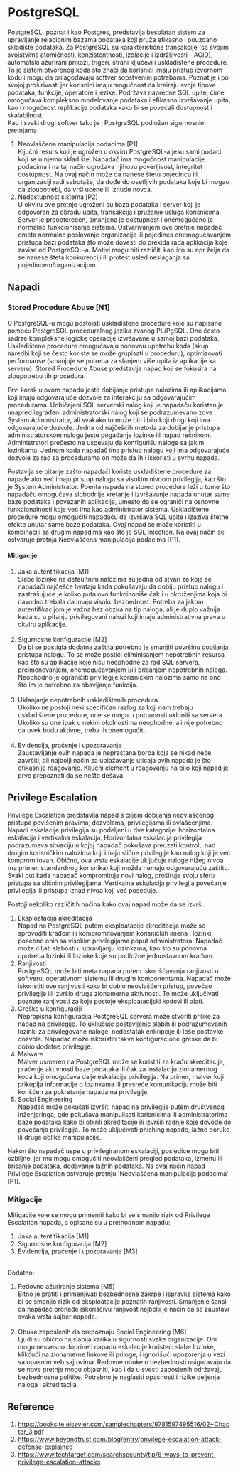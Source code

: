 # PostgreSQL
PostgreSQL, poznat i kao Postgres, predstavlja besplatan sistem za upravljanje relacionim bazama podataka koji pruža efikasno i pouzdano skladište podataka. 
Za PostgreSQL su karakteristične transakcije (sa svojim svojstvima atomičnosti, konzistentnosti, izolacije i izdržljivosti - ACID), automatski ažurirani prikazi, trigeri, strani ključevi i uskladištene procedure.
To je sistem otvorenog koda što znači da korisnici imaju pristup izvornom kodu i mogu da prilagođavaju softver sopstvenim potrebama. 
Poznat je i po svojoj proširivosti jer korisnici imaju mogućnost da kreiraju svoje tipove podataka, funkcije, operatore i jezike. 
Podržava napredne SQL upite, čime omogućava kompleksno modelovanje podataka i efikasno izvršavanje upita, kao i mogućnost replikacije podataka kako bi se povećali dostupnost i skalabilnost. <br>
Kao i svaki drugi softver tako je i PostgreSQL podložan sigurnosnim pretnjama <br>
1. Neovlašćena manipulacija podacima [P1]<br>
Ključni resurs koji je ugrožen u okviru PostgreSQL-a jesu sami podaci koji se u njemu skladište.
Napadač ima mogućnost manipulacije podacima i na taj način ugrožava njihovu poverljivost, integritet i dostupnost.
Na ovaj način može da nanese štetu pojedincu ili organizaciji radi sabotaže, da dođe do osetljivih podataka koje bi mogao da zloubotrebi, da vrši ucene ili iznude novca. <br>
2. Nedostupnost sistema [P2]<br>
U okviru ove pretnje ugroženi su baza podataka i server koji je odgovoran za obradu upita, transakcija i pružanje usluga korisnicima. Server je preopterećen, smanjena je dostupnost i onemogućeno je normalno funkcionisanje sistema.
Ostvarivanjem ove pretnje napadač ometa normalno poslovanje organizacije ili pojedinca onemogućavanjem pristupa bazi podataka što može dovesti do prekida rada aplikacija koje zavise od PostgreSQL-a.
Motivi mogu biti različiti kao što su npr želja da se nanese šteta konkurenciji ili protest usled neslaganja sa pojedincem/organizacijom.

## Napadi

### Stored Procedure Abuse [N1]

U PostgreSQL-u mogu postojati uskladištene procedure koje su napisane pomoću PostgreSQL proceduralnog jezika zvanog PL/PgSQL.
One često sadrze kompleksne logicke operacije izvršavane u samoj bazi podataka.
Uskladištene procedure omogućavaju ponovnu upotrebu koda (skup naredbi koji se često koriste se može grupisati u proceduru), optimizovati performanse (smanjuje se potreba za slanjem više upita iz aplikacije ka serveru).
Stored Procedure Abuse predstavlja napad koji se fokusira na zloupotrebu tih procedura. 

Prvi korak u ovom napadu jeste dobijanje pristupa nalozima ili aplikacijama koji imaju odgovarajuće dozvole za interakciju sa odgovarajućim procedurama.
Uobičajeni SQL serverski nalog koji je napadaču koristan je unapred izgrađeni administratorski nalog koji se podrazumevano zove System Administrator, ali svakako to može biti i bilo koji drugi koji ima odgovarajuće dozvole.
Jedna od najčešćih metoda za dobijanje pristupa administratorskom nalogu jeste pogađanje lozinke ili napad rečnikom. Administratori prečesto ne uspevaju da konfigurišu naloge sa jakim lozinkama.
Jednom kada napadač ima pristup nalogu koji ima odgovarajuće dozvole za rad sa procedurama on može da ih i iskoristi u svrhu napada. 

Postavlja se pitanje zašto napadači koriste uskladištene procedure za napade ako već imaju pristup nalogu sa visokim nivoom privilegija, kao što je System Administrator.
Poenta napada na stored procedure leži u tome što napadaču omogućava slobodnije kretanje i izvršavanje napada unutar same baze podataka i povezanih aplikacija, 
umesto da se ograniči na osnovne funkcionalnosti koje već ima kao administrator sistema. 
Uskladištene procedure mogu omogućiti napadaču da izvršava SQL upite i izaziva štetne efekte unutar same baze podataka. Ovaj napad se može koristiti u kombinaciji sa drugim napadima kao što je SQL Injection.
Na ovaj način se ostvaruje pretnja Neovlašćena manipulacija podacima [P1].

#### Mitigacije

1. Jaka autentifikacija [M1]<br>
Slabe lozinke na defaultnim nalozima su jedna od stvari za koje se napadači najčešće hvataju kada pokušavaju da dobiju pristup nalogu i zastrašujuće je koliko puta ovo funkcinoniše čak i u okruženjima koja bi navodno trebala da imaju visoku bezbednost.
Potreba za jakom autentifikacijom je važna bez obzira na tip naloga, ali je duplo važnija kada su u pitanju privilegovani nalozi koji imaju administrativna prava u okviru aplikacije. <br><br>
2. Sigurnosne konfiguracije [M2] <br>
Da bi se postigla dodatna zaštita potrebno je smanjiti površinu dobijanja pristupa nalogu. To se može postići eliminisanjem nepotrebnih resursa kao što su aplikacije koje nisu neophodne za rad SQL servera,
preimenovanjem, onemogućavanjem i/ili brisanjem nepotrebnih naloga. Neophodno je ograničiti privilegije korisničkim nalozima samo na ono što im je potrebno za obavljanje funkcija.<br><br>
3. Uklanjanje nepotrebnih uskladištenih procedura<br>
Ukoliko ne postoji neki specifičan razlog za koji nam trebaju uskladištene procedure, one se mogu u potpunosti ukloniti sa servera. Ukoliko su one ipak u nekim okolnostima neophodne, ali nije potrebno da uvek budu aktivne, treba ih onemogućiti.<br><br>
4. Evidencija, praćenje i upozoravanje<br>
Zaustavljanje ovih napada je neprestana borba koja se nikad neće završiti, ali najbolji način za ublažavanje uticaja ovih napada je što efikasnije reagovanje.
Ključni element u reagovanju na bilo koji napad je prvo prepoznati da se nešto dešava.

## Privilege Escalation

Privilege Escalation predstavlja napad s ciljem dobijanja neovlašćenog pristupa povišenim pravima, dozvolama, privilegijama ili ovlašćenjima.
Napadi eskalacije privilegija su podeljeni u dve kategorije: horizontalna eskalacija i vertikalna eskalacija.
Horizontalna eskalacija privilegija podrazumeva situaciju u kojoj napadač pokušava preuzeti kontrolu nad drugim korisničkim nalozima koji imaju slične privilegije kao nalog koji je već kompromitovan.
Obično, ova vrsta eskalacije uključuje naloge nižeg nivoa (na primer, standardnog korisnika) koji možda nemaju odgovarajuću zaštitu. Svaki put kada napadač kompromituje novi nalog, proširuje svoju sferu pristupa sa sličnim privilegijama.
Vertikalna eskalacija privilegija povećanje privilegija ili pristupa iznad nivoa koji već poseduje.

Postoji nekoliko različitih načina kako ovaj napad može da se izvrši. <br>
1. Eksploatacija akreditacija <br>
Napad na PostgreSQL putem eksploatacije akreditacija može se sprovoditi krađom ili kompromitovanjem korisničkih imena i lozinki, posebno onih sa visokim privilegijama poput administratora.
Napadač može ciljati slabosti u upravljanju lozinkama, kao što su ponovna upotreba lozinki ili lozinke koje su podložne jednostavnom krađom.
2. Ranjivosti <br>
PostgreSQL može biti meta napada putem iskorišćavanja ranjivosti u softveru, operativnom sistemu ili drugim komponentama. Napadač može iskoristiti ove ranjivosti kako bi dobio neovlašćen pristup, povećao privilegije ili izvršio druge zlonamerne aktivnosti. To može uključivati poznate ranjivosti za koje postoje eksploatacijski kodovi ili alati.
3. Greške u konfiguraciji <br>
Nepropisna konfiguracija PostgreSQL servera može stvoriti prilike za napad na privilegije. To uključuje postavljanje slabih ili podrazumevanih lozinki za privilegovane naloge, nedostatak enkripcije ili loše postavke dozvola. Napadač može iskoristiti takve konfiguracione greške da bi dobio dodatne privilegije.
4. Malware <br>
Malver usmeren na PostgreSQL može se koristiti za krađu akreditacija, praćenje aktivnosti baze podataka ili čak za instalaciju zlonamernog koda koji omogućava dalje eskalacije privilegija. Na primer, malver koji prikuplja informacije o lozinkama ili presreće komunikaciju može biti korišćen za pokretanje napada na privilegije.
5. Social Engineering <br>
Napadač može pokušati izvršiti napad na privilegije putem društvenog inženjeringa, gde pokušava manipulisati korisnicima ili administratorima baze podataka kako bi otkrili akreditacije ili izvršili radnje koje dovode do povećanja privilegija. To može uključivati phishing napade, lažne poruke ili druge oblike manipulacije.

Nakon što napadač uspe u privilegiranom eskalaciji, posledice mogu biti ozbiljne, jer mu mogu omogućiti neovlašćeni pregled podataka, izmenu ili brisanje podataka, dodavanje lažnih podataka. 
Na ovaj način napad Privilege Escalation ostvaruje pretnju 'Neovlašćena manipulacija podacima' [P1].

### Mitigacije

Mitigacije koje se mogu primeniti kako bi se smanjio rizik od Privilege Escalation napada, a opisane su u prethodnom napadu:
1. Jaka autentifikacija [M1]<br>
2. Sigurnosne konfiguracija [M2] <br>
3. Evidencija, praćenje i upozoravanje [M3] <br><br>

Dodatno:
1. Redovno ažuriranje sistema [M5]<br>
Bitno je pratiti i primenjivati bezbednosne zakrpe i ispravke sistema kako bi se smanjio rizik od eksploatacije poznatih ranjivosti.
Smanjenje šansi da napadač pronađe iskorišćivu ranjivost najbolji je način da se zaustavi svaka vrsta sajber napada. 
<br><br>
2. Obuka zaposlenih da prepoznaju Social Engineering [M6]<br>
Ljudi su obično najslabija karika u sigurnosti svake organizacije.
Oni mogu nesvesno doprineti napadu eskalacije koristeći slabe lozinke, klikćući na zlonamerne linkove ili priloge, i ignorišući upozorenja u vezi sa opasnim veb sajtovima.
Redovne obuke o bezbednosti osiguravaju da se nove pretnje mogu objasniti, kao i da u svesti zaposlenih održavaju bezbednosne politike.
Potrebno je naglasiti opasnosti i rizike deljenja naloga i akreditacija.



 
## Reference 
1. https://booksite.elsevier.com/samplechapters/9781597495516/02~Chapter_3.pdf
2. https://www.beyondtrust.com/blog/entry/privilege-escalation-attack-defense-explained
3. https://www.techtarget.com/searchsecurity/tip/6-ways-to-prevent-privilege-escalation-attacks
